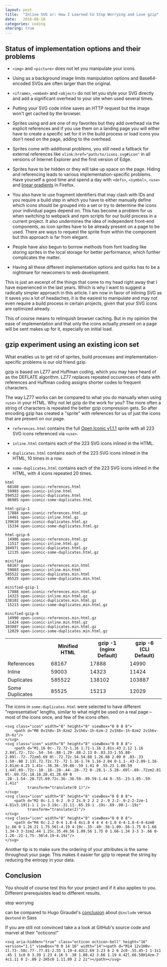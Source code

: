 ```yaml
---
layout: post
title:  "Inline SVG or: How I Learned to Stop Worrying and Love gzip"
date:   2016-08-10
categories: coding
sharing: true
---
```


<!--
Inline SVG - Should We Stop Worrying and Learn to Love gzip?
Inline SVG or: How I Learned to Stop Worrying and Love gzip
Don't Overthink It (Flexbox) Grids

state-of-the-art and best practice implementations have some shortcomings
-->


## Status of implementation options and their problems

* `<img>` and `<picture>` does not let you manipulate your icons.

* Using as a background image limits manipulation options and Base64-encoded SVGs are often larger than the original.

* `<iframe>`, `<embed>` and `<object>` do not let you style your SVG directly and add a significant overhead to your site when used several times.

* Putting your SVG code inline saves an HTTP request but the image won't get cached by the browser.

* Sprites using <symbol> and <use> are one of my favorites but they add overhead via the explicit references and if you use them on a landing page you will either have to create a specific set for it in the build process or load icons you don't need on the page, adding to the overhead.

* Sprites come with additional problems, you still need a fallback for external references like `xlink:href="path/to/icons.svg#icon"` in all versions of Internet Explorer and the first version of Edge.

* Sprites have to be hidden or they will take up space on the page. Hiding and referencing leads to various implementation-specific problems. Have yourself a good time and spend a day with `<defs>`, `<symbol>`, `<use>` and [linear gradients](https://bugzilla.mozilla.org/show_bug.cgi?id=353575) in Firefox.

* You also have to use fragment identifiers that may clash with IDs and you require a build step in which you have to either manually define which icons should be grouped into a set or try to determine the icons your individual pages depend on. This has become a problem for us when switching to webpack and npm scripts for our build process in a current project. It also undermines the idea of independent front-end components, as icon sprites have to be already present on a page to be used. There are ways to request the sprite from within the component but this approach is far from elegant.

* People have also begun to borrow methods from font loading like storing sprites in the local storage for better performance, which further complicates the matter.

* Having all these different implementation options and quirks has to be a nightmare for newcomers to web development.

This is just an excerpt of the things that come to my head right away that I have experienced in the last years. Which is why I want to suggest a radically simpler approach in this article. I am now in favor of inlining SVG as it saves you a lot of headaches, it is the easiest to manipulate and may not even require a build process in certain projects, given that your SVG icons are optimized already.

This of course means to relinquish browser caching. But in my opinion the ease of implementation and that only the icons actually present on a page will be sent makes up for it, especially on initial load.



## gzip experiment using an existing icon set

What enables us to get rid of sprites, build processes and implementation-specific problems is our old friend gzip.

gzip is based on LZ77 and Huffman coding, which you may have heard of as the DEFLATE algorithm. LZ77 replaces repeated occurences of data with references and Huffman coding assigns shorter codes to frequent characters. 

The way LZ77 works can be compared to what you do manually when using `<use>` in your HTML. Why not let gzip do the work for you? The more often a string of characters is repeated the better gzip compression gets. So after encoding gzip has created a "sprite" with references for us of just the icons that are present on our page.

* `references.html` contains the full [Open Iconic v1.1.1](http://useiconic.com/open) sprite with all 223 SVG icons referenced via `<use>`.

* `inline.html` contains each of the 223 SVG icons inlined in the HTML.

* `duplicates.html` contains each of the 223 SVG icons inlined in the HTML, 10 times in a row.

* `some-duplicates.html` contains each of the 223 SVG icons inlined in the HTML, with 4 icons repeated 20 times.

```
html
 68168 open-iconic-references.html
 59903 open-iconic-inline.html
594522 open-iconic-duplicates.html
 86985 open-iconic-some-duplicates.html

html-gzip-1
 17884 open-iconic-references.html.gz
 14461 open-iconic-inline.html.gz
139610 open-iconic-duplicates.html.gz
 15334 open-iconic-some-duplicates.html.gz

html-gzip-6
 14986 open-iconic-references.html.gz
 11517 open-iconic-inline.html.gz
104971 open-iconic-duplicates.html.gz
 12135 open-iconic-some-duplicates.html.gz

minified
 68167 open-iconic-references.min.html
 59003 open-iconic-inline.min.html
585522 open-iconic-duplicates.min.html
 85525 open-iconic-some-duplicates.min.html

minified-gzip-1
 17888 open-iconic-references.min.html.gz
 14323 open-iconic-inline.min.html.gz
138102 open-iconic-duplicates.min.html.gz
 15213 open-iconic-some-duplicates.min.html.gz

minified-gzip-6
 14990 open-iconic-references.min.html.gz
 11424 open-iconic-inline.min.html.gz
103887 open-iconic-duplicates.min.html.gz
 12029 open-iconic-some-duplicates.min.html.gz
```

<table>
    <tr>
        <th></th>
        <th>Minified HTML</th>
        <th>gzip -1<br>(nginx Default)</th>
        <th>gzip -6<br>(CLI Default)</th>
    </tr>
    <tr>
        <td>References</td>
        <td>68167</td>
        <td>17888</td>
        <td>14990</td>
    </tr>
    <tr>
        <td>Inline</td>
        <td>59003</td>
        <td>14323</td>
        <td>11424</td>
    </tr>
    <tr>
        <td>Duplicates</td>
        <td>585522</td>
        <td>138102</td>
        <td>103887</td>
    </tr>
    <tr>
        <td>Some Duplicates</td>
        <td>85525</td>
        <td>15213</td>
        <td>12029</td>
    </tr>
</table>

The icons in `some-duplicates.html` were selected to have different "representative" lengths, similar to what might be used on a real page – most of the icons once, and few of the icons often.

```
<svg class="icon" width="8" height="8" viewBox="0 0 8 8">
    <path d="M0 0v1h8v-1h-8zm2 2v1h6v-1h-6zm-2 2v1h8v-1h-8zm2 2v1h6v-1h-6z"/>
</svg>
<svg class="icon" width="8" height="8" viewBox="0 0 8 8">
    <path d="M1.16 0c-.72.72-1.16 1.71-1.16 2.81s.43 2.12 1.16 2.84l.72-.72c-.54-.54-.88-1.29-.88-2.13 0-.83.33-1.55.88-2.09l-.72-.72zm5.69 0l-.72.72c.54.54.88 1.26.88 2.09 0 .83-.33 1.58-.88 2.13l.72.72c.72-.72 1.16-1.74 1.16-2.84 0-1.1-.43-2.09-1.16-2.81zm-4.25 1.41c-.36.36-.59.86-.59 1.41 0 .55.23 1.08.59 1.44l.69-.72c-.18-.18-.28-.44-.28-.72 0-.28.1-.5.28-.69l-.69-.72zm2.81 0l-.69.72c.18.18.28.41.28.69 0 .28-.1.54-.28.72l.69.72c.36-.36.59-.89.59-1.44 0-.55-.23-1.05-.59-1.41z"
          transform="translate(0 1)"/>
</svg>
<svg class="icon" width="8" height="8" viewBox="0 0 8 8">
    <path d="M2 0c-1.1 0-2 .9-2 2s.9 2 2 2 2-.9 2-2-.9-2-2-2zm-1 4.81v3.19l1-1 1 1v-3.19c-.31.11-.65.19-1 .19s-.69-.08-1-.19z"
          transform="translate(2)"/>
</svg>
<svg class="icon" width="8" height="8" viewBox="0 0 8 8">
    <path d="M4 0c-2.2 0-4 1.8-4 4s1.8 4 4 4 4-1.8 4-4-1.8-4-4-4zm0 1c.66 0 1.26.21 1.75.56l-4.19 4.19c-.35-.49-.56-1.09-.56-1.75 0-1.66 1.34-3 3-3zm2.44 1.25c.35.49.56 1.09.56 1.75 0 1.66-1.34 3-3 3-.66 0-1.26-.21-1.75-.56l4.19-4.19z"/>
</svg>
```

Another tip is to make sure the ordering of your attributes is the same throughout your page. This makes it easier for gzip to repeat the string by reducing the entropy in your data.



## Conclusion

You should of course test this for your project and if it also applies to you. Different prerequisites lead to different results.

stop worrying

can be compared to Hugo Giraudel's [conclusion](https://www.sitepoint.com/avoid-sass-extend/) about `@include` versus `@extend` in Sass


If you are still not convinced take a a look at GitHub's source code and marvel at their "octicons!"

```
<svg aria-hidden="true" class="octicon octicon-bell" height="16" version="1.1" viewBox="0 0 14 16" width="14"><path d="M14 12v1H0v-1l.73-.58c.77-.77.81-2.55 1.19-4.42C2.69 3.23 6 2 6 2c0-.55.45-1 1-1s1 .45 1 1c0 0 3.39 1.23 4.16 5 .38 1.88.42 3.66 1.19 4.42l.66.58H14zm-7 4c1.11 0 2-.89 2-2H5c0 1.11.89 2 2 2z"></path></svg>
```
